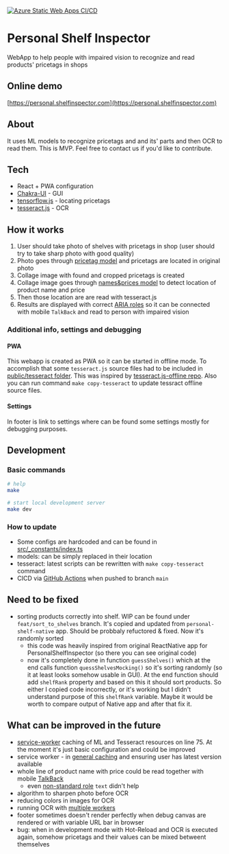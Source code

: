 [![Azure Static Web Apps CI/CD](https://github.com/DataSentics/personal-shelf-inspector-react/actions/workflows/azure-static-web-apps-icy-glacier-028ce5a03.yml/badge.svg)](https://github.com/DataSentics/personal-shelf-inspector-react/actions/workflows/azure-static-web-apps-icy-glacier-028ce5a03.yml)

# Personal Shelf Inspector

WebApp to help people with impaired vision to recognize and read products' pricetags in shops

## Online demo

[https://personal.shelfinspector.com](https://personal.shelfinspector.com)

## About

It uses ML models to recognize pricetags and and its' parts and then OCR to read them.
This is MVP. Feel free to contact us if you'd like to contribute.

## Tech

- React + PWA configuration
- [Chakra-UI](https://ux.stackexchange.com/a/125701) - GUI
- [tensorflow.js](https://www.tensorflow.org/js) - locating pricetags
- [tesseract.js](https://github.com/naptha/tesseract.js/) - OCR

## How it works

1. User should take photo of shelves with pricetags in shop (user should try to take sharp photo with good quality)
2. Photo goes through [pricetag model](public/web_models/names_and_prices/model.json) and pricetags are located in original photo
3. Collage image with found and cropped pricetags is created
4. Collage image goes through [names&prices model](public/web_models/names_and_prices/model.json) to detect location of product name and price
5. Then those location are are read with tesseract.js
6. Results are displayed with correct [ARIA roles](https://developer.mozilla.org/en-US/docs/Web/Accessibility/ARIA/Roles) so it can be connected with mobile `TalkBack` and read to person with impaired vision

### Additional info, settings and debugging

#### PWA

This webapp is created as PWA so it can be started in offline mode. To accomplish that some `tesseract.js` source files had to be included in [public/tesseract folder](public/tesseract/). This was inspired by [tesseract.js-offline repo](https://github.com/jeromewu/tesseract.js-offline/). Also you can run command `make copy-tesseract` to update tessract offline source files.

#### Settings

In footer is link to settings where can be found some settings mostly for debugging purposes.

## Development

### Basic commands

```bash
# help
make

# start local development server
make dev
```

### How to update

- Some configs are hardcoded and can be found in [src/\_constants/index.ts](src/_constants/index.ts)
- models: can be simply replaced in their location
- tesseract: latest scripts can be rewritten with `make copy-tesseract` command
- CICD via [GitHub Actions](.github/workflows/azure-static-web-apps-icy-glacier-028ce5a03.yml) when pushed to branch `main`

## Need to be fixed

- sorting products correctly into shelf. WIP can be found under `feat/sort_to_shelves` branch. It's copied and updated from `personal-shelf-native` app. Should be probbaly refuctored & fixed. Now it's randomly sorted
  - this code was heavily inspired from original ReactNative app for PersonalShelfInspector (so there you can see original code)
  - now it's completely done in function `guessShelves()` which at the end calls function `quessShelvesMocking()` so it's sorting randomly (so it at least looks somehow usable in GUI). At the end function should add `shelfRank` property and based on this it should sort products. So either I copied code incorrectly, or it's working but I didn't understand purpose of this `shelfRank` variable. Maybe it would be worth to compare output of Native app and after that fix it.

## What can be improved in the future

- [service-worker](src/service-worker.ts) caching of ML and Tesseract resources on line 75. At the moment it's just basic configuration and could be improved
- service worker - in [general caching](https://create-react-app.dev/docs/making-a-progressive-web-app/) and ensuring user has latest version available
- whole line of product name with price could be read together with mobile [TalkBack](https://support.google.com/accessibility/android/answer/6007100?hl=en)
  - even [non-standard role](https://ux.stackexchange.com/a/125701) `text` didn't help
- algorithm to sharpen photo before OCR
- reducing colors in images for OCR
- running OCR with [multiple workers](https://github.com/naptha/tesseract.js/blob/master/docs/examples.md#with-multiple-workers-to-speed-up)
- footer sometimes doesn't render perfectly when debug canvas are rendered or with variable URL bar in browser
- bug: when in development mode with Hot-Reload and OCR is executed again, somehow pricetags and their values can be mixed betweent themselves
